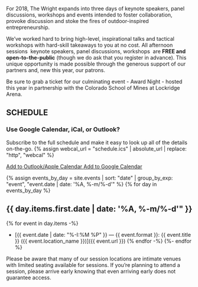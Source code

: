 For 2018, The Wright expands into three days of keynote speakers, panel discussions, workshops and events intended to foster collaboration, provoke discussion and stoke the fires of outdoor-inspired entrepreneurship.

We’ve worked hard to bring high-level, inspirational talks and tactical workshops with hard-skill takeaways to you at no cost. All afternoon sessions ­ keynote speakers, panel discussions, workshops ­ are **FREE and open-to-the-public** (though we do ask that you register in advance). This unique opportunity is made possible through the generous support of our partners and, new this year, our patrons. 

Be sure to grab a ticket for our culminating event - Award Night - hosted this year in partnership with the Colorado School of Mines at Lockridge Arena.

## SCHEDULE
### Use Google Calendar, iCal, or Outlook?
Subscribe to the full schedule and make it easy to look up all of the details on-the-go.
{% assign webcal_url = "schedule.ics" | absolute_url | replace: "http", "webcal" %}

<a class="calendar-button" href="{{ webcal_url }}">
  <i class="fa fa-calendar" aria-hidden="true"></i>
  Add to Outlook/Apple Calendar
</a>
<a class="calendar-button" href="http://www.google.com/calendar/render?cid={{ webcal_url }}" target="_blank">
  <i class="fa fa-calendar" aria-hidden="true"></i>
  Add to Google Calendar
</a>

{% assign events_by_day = 
  site.events | 
  sort: "date" | 
  group_by_exp: "event", "event.date | date: '%A, %-m/%-d'" %}
{% for day in events_by_day %}

## {{ day.items.first.date | date: '%A, %-m/%-d'" }}

{% for event in day.items -%}
- [{{ event.date | date: "%-I:%M %P" }} &mdash; {{ event.format }}: {{ event.title }} ({{ event.location_name }})]({{ event.url }})
{% endfor -%}
{%- endfor %}

<span class="disclaimer">
Please be aware that many of our session locations are intimate venues with limited seating available for sessions. If you’re planning to attend a session, please arrive early knowing that even arriving early does not guarantee access.
</span>
